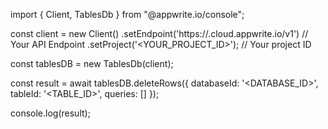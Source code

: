 import { Client, TablesDb } from "@appwrite.io/console";

const client = new Client()
    .setEndpoint('https://<REGION>.cloud.appwrite.io/v1') // Your API Endpoint
    .setProject('<YOUR_PROJECT_ID>'); // Your project ID

const tablesDB = new TablesDb(client);

const result = await tablesDB.deleteRows({
    databaseId: '<DATABASE_ID>',
    tableId: '<TABLE_ID>',
    queries: []
});

console.log(result);
